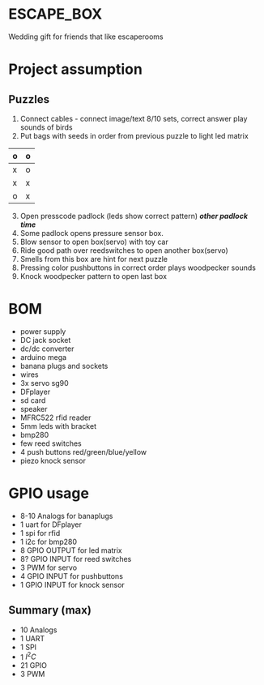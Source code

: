 # ESCAPE_BOX
Wedding gift for friends that like escaperooms

# Project assumption
## Puzzles
1. Connect cables - connect image/text 8/10 sets, correct answer play sounds of birds 
2. Put bags with seeds in order from previous puzzle to light led matrix

| o | o |
|---|---|
| x | o |
| x | x |
| o | x |
3. Open presscode padlock (leds show correct pattern)
***other padlock time***
4. Some padlock opens pressure sensor box.
5. Blow sensor to open box(servo) with toy car
6. Ride good path over reedswitches to open another box(servo)
7. Smells from this box are hint for next puzzle
8. Pressing color pushbuttons in correct order plays woodpecker sounds
9. Knock woodpecker pattern to open last box

# BOM
- power supply
- DC jack socket
- dc/dc converter
- arduino mega
- banana plugs and sockets
- wires
- 3x servo sg90
- DFplayer
- sd card
- speaker
- MFRC522 rfid reader
- 5mm leds with bracket
- bmp280
- few reed switches
- 4 push buttons red/green/blue/yellow
- piezo knock sensor
 

# GPIO usage
- 8-10 Analogs for banaplugs
- 1 uart for DFplayer
- 1 spi for rfid
- 1 i2c for bmp280
- 8 GPIO OUTPUT for led matrix
- 8? GPIO INPUT for reed switches
- 3 PWM for servo
- 4 GPIO INPUT for pushbuttons
- 1 GPIO INPUT for knock sensor

## Summary (max)
- 10 Analogs
- 1 UART
- 1 SPI
- 1 $I^2C$
- 21 GPIO
- 3 PWM
